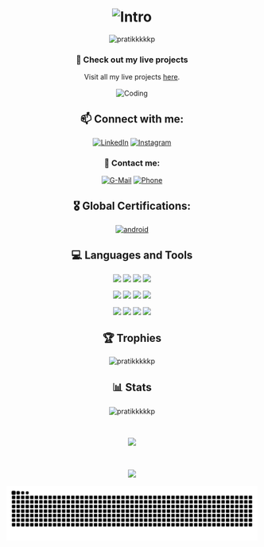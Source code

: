 
<h1 align="center"><img src="https://readme-typing-svg.demolab.com/?lines=Hi+I+am+Pratik+Pal;A+Passionate+Web+Developer+from+India;Aspiring+Full+Stack+Web+Developer;&font=Fira%20Code&center=true&width=1000&height=100&duration=4500&pause=1000&size=40&color=659b60" alt="Intro"></h1>

<!--<h1 align="center">Hi 👋, I'm Pratik Pal</h1>
<h3 align="center">A passionate Web Developer from Kolkata,India.</h3>-->

<p align="center"> <img src="https://komarev.com/ghpvc/?username=pratikkkkkp&label=Profile%20views&color=0e75b6&style=flat" alt="pratikkkkkp" /> </p>

<h3 align="center">🚀 Check out my live projects</h3>
<p align="center">
  Visit all my live projects <a href="https://pratikkkkkp.github.io" target="_blank"">here</a>.
</p>
<p align="center"><img align="center" alt="Coding" width="400" src="https://cdn.dribbble.com/users/1162077/screenshots/3848914/programmer.gif"></p>


<h2 align="center">📫 Connect with me:</h2>

<p align="center">  
<a href="https://linkedin.com/in/pratik-pal-207441199" target="_blank"><img alt="LinkedIn" src="https://img.shields.io/badge/linkedin-%230077B5.svg?&style=for-the-badge&logo=linkedin&logoColor=white" /></a>
<a href="https://instagram.com/pratikkkkkp" target="_blank"><img alt="Instagram" src="https://img.shields.io/badge/instagram-%4523698.svg?&style=for-the-badge&logo=instagram&logoColor=white" /></a></p>

<h3 align="center">💬 Contact me:</h3>
<p align="center">
<a href="mailto:pratikpal2025@gmail.com" target="_blank"><img alt="G-Mail" src="https://img.shields.io/badge/pratikpal2025@gmail.com-D14836?style=for-the-badge&logo=gmail&logoColor=white"></a>
<a href="tel://+917980119232" target="_blank"><img alt="Phone" src="https://img.shields.io/badge/+917980119232-%38c438?style=for-the-badge&logo=mobile&logoColor=white"></a>

<h2 align="center">🎖 Global Certifications:</h2>

<p align="center"> <a href="https://www.credly.com/badges/b34d9962-24dc-4f31-b8c7-d62235fb7dbc/public_url" target="_blank" rel="noreferrer"> <img src="https://images.credly.com/size/680x680/images/0e284c3f-5164-4b21-8660-0d84737941bc/image.png" alt="android" width="100" height="100"/> </a> </p>


<h2 align="center">💻 Languages and Tools</h2>
<p align="center">  
<img  src="https://readme-components.vercel.app/api?component=logo&fill=black&logo=python&animation=spin&svgfill=FFE873&text=false"> 
<img  src="https://readme-components.vercel.app/api?component=logo&fill=black&logo=wordpress&animation=spin&svgfill=21759b&text=false"> 
<img  src="https://readme-components.vercel.app/api?component=logo&fill=black&logo=java&animation=spin&svgfill=f89820&text=false">  
<img  src="https://readme-components.vercel.app/api?component=logo&fill=black&logo=php&animation=spin&svgfill=8993be&text=false">  
</p>
<p align="center">  
<img  src="https://readme-components.vercel.app/api?component=logo&fill=black&logo=react&animation=spin&svgfill=15d8fe&text=false">
<img  src="https://readme-components.vercel.app/api?component=logo&fill=black&logo=mysql&animation=spin&svgfill=ffffff&text=false">
<img  src="https://readme-components.vercel.app/api?component=logo&fill=black&logo=android&animation=spin&svgfill=3DDC84&text=false">  
<img  src="https://readme-components.vercel.app/api?component=logo&fill=black&logo=cplusplus&animation=spin&svgfill=00549D&text=false">
</p>
<p align="center">  
<img  src="https://readme-components.vercel.app/api?component=logo&fill=black&logo=javascript&animation=spin&svgfill=f6df1c&text=false">
<img  src="https://readme-components.vercel.app/api?component=logo&fill=black&logo=CSS3&svgfill=028dd1&text=false&animation=spin">
<img  src="https://readme-components.vercel.app/api?component=logo&fill=black&logo=html5&animation=spin&svgfill=e34c26&text=false">
<img  src="https://readme-components.vercel.app/api?component=logo&fill=black&logo=postman&svgfill=659b60&text=false&animation=spin">
</p>
<!--<h2 align="center">Technical Skills</h2>
<p align="center"> 
<img align="center" src="https://readme-components.vercel.app/api?component=linearprogress&skill=CSS&value=85&design=shine" />
</p>
<p align="center"> 
<img align="center" src="https://readme-components.vercel.app/api?component=linearprogress&skill=HTML&value=90&design=shine" />
</p>
<p align="center"> 
<img align="center" src="https://readme-components.vercel.app/api?component=linearprogress&skill=JavaScript&value=75&design=shine" />
</p>
<p align="center"> 
<img align="center" src="https://readme-components.vercel.app/api?component=linearprogress&skill=PHP&value=80&design=shine" />
</p>
<p align="center"> 
<img align="center" src="https://readme-components.vercel.app/api?component=linearprogress&skill=Python&value=80&design=shine" />
</p>-->
<h2 align="center">🏆 Trophies</h2>
<p align="center"><img src="https://github-profile-trophy.vercel.app/?username=pratikkkkkp&theme=alduin&title=-Followers" alt="pratikkkkkp"/></p>

<h2 align="center">📊 Stats</h2>
<p align="center"><img align="center" src="https://github-readme-stats-sigma-five.vercel.app/api/top-langs?username=pratikkkkkp&theme=bear&locale=en&layout=compact" alt="pratikkkkkp"  width = 400></p><br>
<p align="center"><img align = "center"><img src = "https://github-readme-stats-sigma-five.vercel.app/api?username=pratikkkkkp&show_icons=true&hide=contribs,prs&cache_seconds=86400&theme=bear" width = 400></p><br>
<p align="center"><img align="center"><img src = "https://github-readme-streak-stats.herokuapp.com?user=pratikkkkkp&theme=bear&" width = 400></p>
<p align="center">
<img src="https://github.com/KiranKumarMalik/kirankumarmalik/blob/391d586b6eb6553274cda331607081c275af44cf/snake.svg">
</p>
